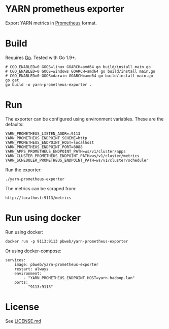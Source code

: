 # YARN prometheus exporter

Export YARN metrics in [Prometheus](https://prometheus.io/) format.

# Build

Requires [Go](https://golang.org/doc/install). Tested with Go 1.9+.


    # CGO_ENABLED=0 GOOS=linux GOARCH=amd64 go build/install main.go
    # CGO_ENABLED=0 GOOS=windows GOARCH=amd64 go build/install main.go
    # CGO_ENABLED=0 GOOS=darwin GOARCH=amd64 go build/install main.go
    go get
    go build -o yarn-prometheus-exporter .

# Run

The exporter can be configured using environment variables. These are the defaults:

    YARN_PROMETHEUS_LISTEN_ADDR=:9113
    YARN_PROMETHEUS_ENDPOINT_SCHEME=http
    YARN_PROMETHEUS_ENDPOINT_HOST=localhost
    YARN_PROMETHEUS_ENDPOINT_PORT=8088
    YARN_APPS_PROMETHEUS_ENDPOINT_PATH=ws/v1/cluster/apps
    YARN_CLUSTER_PROMETHEUS_ENDPOINT_PATH=ws/v1/cluster/metrics
    YARN_SCHEDULER_PROMETHEUS_ENDPOINT_PATH=ws/v1/cluster/scheduler

Run the exporter:

    ./yarn-prometheus-exporter

The metrics can be scraped from:

    http://localhost:9113/metrics

# Run using docker

Run using docker:

    docker run -p 9113:9113 pbweb/yarn-prometheus-exporter

Or using docker-compose:

    services:
        image: pbweb/yarn-prometheus-exporter
        restart: always
        environment:
            - "YARN_PROMETHEUS_ENDPOINT_HOST=yarn.hadoop.lan"
        ports:
            - "9113:9113"

# License


See [LICENSE.md](LICENSE.md)
